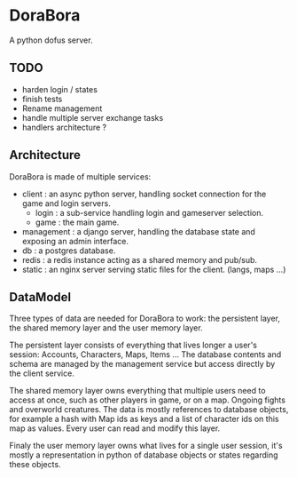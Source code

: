# DoraBora

A python dofus server.


## TODO

- harden login / states
- finish tests
- Rename management
- handle multiple server exchange tasks
- handlers architecture ?

## Architecture

DoraBora is made of multiple services:

- client : an async python server, handling socket connection for the game and login servers.
	- login : a sub-service handling login and gameserver selection.
	- game : the main game.
- management : a django server, handling the database state and exposing an admin interface.
- db : a postgres database.
- redis : a redis instance acting as a shared memory and pub/sub.
- static : an nginx server serving static files for the client. (langs, maps ...)

## DataModel

Three types of data are needed for DoraBora to work: the persistent layer, the shared memory layer and the user memory layer.

The persistent layer consists of everything that lives longer a user's session: Accounts, Characters, Maps, Items ...
The database contents and schema are managed by the management service but access directly by the client service.

The shared memory layer owns everything that multiple users need to access at once, such as other players in game, or on a map. Ongoing fights and overworld creatures. The data is mostly references to database objects, for example a hash with Map ids as keys and a list of character ids on this map as values. Every user can read and modify this layer.

Finaly the user memory layer owns what lives for a single user session, it's mostly a representation in python of database objects or states regarding these objects.


